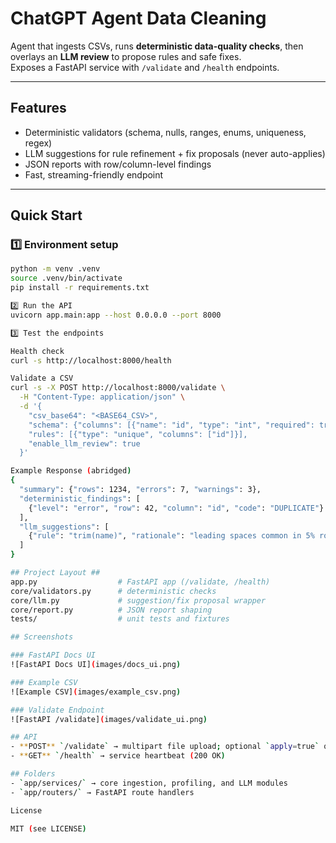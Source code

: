 # ChatGPT Agent Data Cleaning

Agent that ingests CSVs, runs **deterministic data-quality checks**, then overlays an **LLM review** to propose rules and safe fixes.  
Exposes a FastAPI service with `/validate` and `/health` endpoints.

---

## Features
- Deterministic validators (schema, nulls, ranges, enums, uniqueness, regex)
- LLM suggestions for rule refinement + fix proposals (never auto-applies)
- JSON reports with row/column-level findings
- Fast, streaming-friendly endpoint

---

## Quick Start

### 1️⃣ Environment setup
```bash
python -m venv .venv
source .venv/bin/activate
pip install -r requirements.txt

2️⃣ Run the API
uvicorn app.main:app --host 0.0.0.0 --port 8000

3️⃣ Test the endpoints

Health check
curl -s http://localhost:8000/health

Validate a CSV
curl -s -X POST http://localhost:8000/validate \
  -H "Content-Type: application/json" \
  -d '{
    "csv_base64": "<BASE64_CSV>",
    "schema": {"columns": [{"name": "id", "type": "int", "required": true}]},
    "rules": [{"type": "unique", "columns": ["id"]}],
    "enable_llm_review": true
  }'

Example Response (abridged)
{
  "summary": {"rows": 1234, "errors": 7, "warnings": 3},
  "deterministic_findings": [
    {"level": "error", "row": 42, "column": "id", "code": "DUPLICATE"}
  ],
  "llm_suggestions": [
    {"rule": "trim(name)", "rationale": "leading spaces common in 5% rows"}
  ]
}

## Project Layout ##
app.py                  # FastAPI app (/validate, /health)
core/validators.py      # deterministic checks
core/llm.py             # suggestion/fix proposal wrapper
core/report.py          # JSON report shaping
tests/                  # unit tests and fixtures

## Screenshots

### FastAPI Docs UI
![FastAPI Docs UI](images/docs_ui.png)

### Example CSV
![Example CSV](images/example_csv.png)

### Validate Endpoint
![FastAPI /validate](images/validate_ui.png)

## API
- **POST** `/validate` → multipart file upload; optional `apply=true` query writes cleaned CSV.
- **GET** `/health` → service heartbeat (200 OK)

## Folders
- `app/services/` → core ingestion, profiling, and LLM modules
- `app/routers/` → FastAPI route handlers

License

MIT (see LICENSE)
